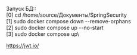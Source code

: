 Запуск БД::\
[0] cd /home/source/Документы/SpringSecurity\
[1] sudo docker compose down --remove-orphans\
[2] sudo docker compose up --no-start\
[3] sudo docker compose up\

https://jwt.io/



